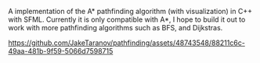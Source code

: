 A implementation of the A* pathfinding algorithm (with visualization) in C++ with SFML. Currently it is only compatible with A*, I hope to build it out to work with more pathfinding algorithms such as BFS, and Dijkstras.



https://github.com/JakeTaranov/pathfinding/assets/48743548/88211c6c-49aa-481b-9f59-5066d7598715

